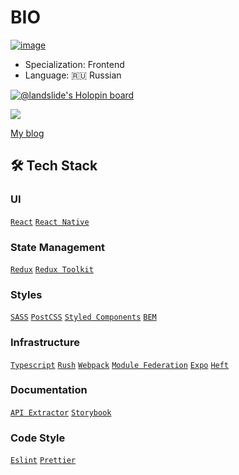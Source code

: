 # BIO

[![image](https://www.codewars.com/users/NEWESTERS/badges/small)](https://www.codewars.com/users/NEWESTERS)

* Specialization: Frontend
* Language: 🇷🇺 Russian

[![@landslide's Holopin board](https://holopin.me/landslide)](https://holopin.io/@landslide)


<a href="https://newesters.github.io/hacknote-js/" style="display: block;">
  <img src="https://newesters.github.io/hacknote-js/images/logo.svg" />
  
  My blog
</a>


## 🛠 Tech Stack

### UI

[`React`](https://reactjs.org) [`React Native`](https://reactnative.dev)

### State Management

[`Redux`](https://redux.js.org) [`Redux Toolkit`](https://redux-toolkit.js.org)

### Styles

[`SASS`](https://sass-lang.com) [`PostCSS`](https://postcss.org) [`Styled Components`](https://styled-components.com) [`BEM`](https://bem.info)

### Infrastructure

[`Typescript`](https://www.typescriptlang.org) [`Rush`](https://rushstack.io) [`Webpack`](https://webpack.js.org) [`Module Federation`](https://webpack.js.org/concepts/module-federation) [`Expo`](https://expo.dev) [`Heft`](https://rushstack.io/pages/heft/overview/)

### Documentation
[`API Extractor`](https://api-extractor.com) [`Storybook`](https://storybook.js.org)

### Code Style
[`Eslint`](https://eslint.org) [`Prettier`](https://prettier.io)
